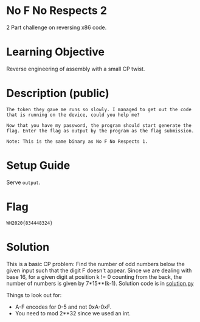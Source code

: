 # No F No Respects 2

2 Part challenge on reversing x86 code.

# Learning Objective

Reverse engineering of assembly with a small CP twist.

# Description (public)

```
The token they gave me runs so slowly. I managed to get out the code that is running on the device, could you help me?

Now that you have my password, the program should start generate the flag. Enter the flag as output by the program as the flag submission.

Note: This is the same binary as No F No Respects 1.
```

# Setup Guide

Serve `output`.

# Flag

`WH2020{834448324}`

# Solution

This is a basic CP problem: Find the number of odd numbers below the given input such that the digit F doesn't appear. Since we are dealing with base 16, for a given digit at position k != 0 counting from the back, the number of numbers is given by 7\*15\*\*(k-1). Solution code is in [solution.py](solution.py)

Things to look out for:

- A-F encodes for 0-5 and not 0xA-0xF.
- You need to mod 2\*\*32 since we used an int.
